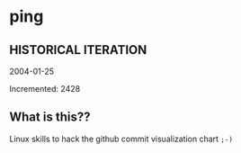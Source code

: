 # ping

## HISTORICAL ITERATION
2004-01-25

Incremented: 2428

## What is this?? 
Linux skills to hack the github commit visualization chart `;-)`
